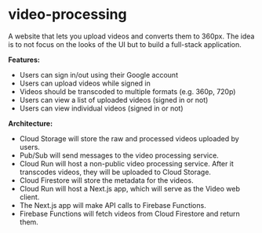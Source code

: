 # video-processing
A website that lets you upload videos and converts them to 360px. The idea is to not focus on the looks of the UI but to build a full-stack application.

**Features:**
- Users can sign in/out using their Google account
- Users can upload videos while signed in
- Videos should be transcoded to multiple formats (e.g. 360p, 720p)
- Users can view a list of uploaded videos (signed in or not)
- Users can view individual videos (signed in or not)

**Architecture:**
- Cloud Storage will store the raw and processed videos uploaded by users.
- Pub/Sub will send messages to the video processing service.
- Cloud Run will host a non-public video processing service. After it transcodes videos, they will be uploaded to Cloud Storage.
- Cloud Firestore will store the metadata for the videos.
- Cloud Run will host a Next.js app, which will serve as the Video web client.
- The Next.js app will make API calls to Firebase Functions.
- Firebase Functions will fetch videos from Cloud Firestore and return them.


